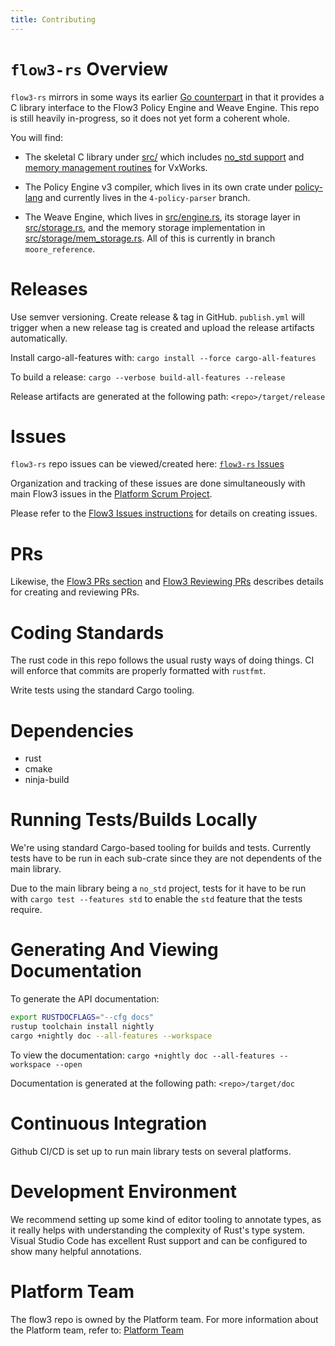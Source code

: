 ```yaml
---
title: Contributing
---
```


# `flow3-rs` Overview

`flow3-rs` mirrors in some ways its earlier [Go counterpart](https://github.com/spideroak-inc/flow3) in that it provides a C library interface to the Flow3 Policy Engine and Weave Engine. This repo is still heavily in-progress, so it does not yet form a coherent whole.

You will find:

- The skeletal C library under [src/](../src/) which includes [no_std support](../src/no_std.rs) and [memory management routines](../src/mmap.rs) for VxWorks.

- The Policy Engine v3 compiler, which lives in its own crate under [policy-lang](../src/policy-lang/src/) and currently lives in the `4-policy-parser` branch.

- The Weave Engine, which lives in [src/engine.rs](../src/engine.rs), its storage layer in [src/storage.rs](../src/storage.rs), and the memory storage implementation in [src/storage/mem_storage.rs](../src/storage/mem_storage.rs). All of this is currently in branch `moore_reference`.

# Releases

Use semver versioning. Create release & tag in GitHub. `publish.yml` will trigger when a new release tag is created and upload the release artifacts automatically.

Install cargo-all-features with:
`cargo install --force cargo-all-features`

To build a release:
`cargo --verbose build-all-features --release`

Release artifacts are generated at the following path:
`<repo>/target/release`

# Issues

`flow3-rs` repo issues can be viewed/created here:
[`flow3-rs` Issues](https://github.com/spideroak-inc/flow3-rs/issues)

Organization and tracking of these issues are done simultaneously with main Flow3 issues in the [Platform Scrum Project](https://github.com/orgs/spideroak-inc/projects/3).

Please refer to the [Flow3 Issues instructions](https://github.com/spideroak-inc/flow3/tree/main/doc/contributing.md#issues) for details on creating issues.

# PRs

Likewise, the [Flow3 PRs section](https://github.com/spideroak-inc/flow3/tree/main/doc/contributing.md#prs) and [Flow3 Reviewing PRs](https://github.com/spideroak-inc/flow3/tree/main/doc/contributing.md#reviewing-prs) describes details for creating and reviewing PRs.

# Coding Standards

The rust code in this repo follows the usual rusty ways of doing things. CI will enforce that commits are properly formatted with `rustfmt`.

Write tests using the standard Cargo tooling.

# Dependencies

- rust
- cmake
- ninja-build

# Running Tests/Builds Locally

We're using standard Cargo-based tooling for builds and tests. Currently tests have to be run in each sub-crate since they are not dependents of the main library.

Due to the main library being a `no_std` project, tests for it have to be run with `cargo test --features std` to enable the `std` feature that the tests require.

# Generating And Viewing Documentation

To generate the API documentation:

```bash
export RUSTDOCFLAGS="--cfg docs"
rustup toolchain install nightly
cargo +nightly doc --all-features --workspace
```

To view the documentation:
`cargo +nightly doc --all-features --workspace --open`

Documentation is generated at the following path:
`<repo>/target/doc`

# Continuous Integration

Github CI/CD is set up to run main library tests on several platforms.

# Development Environment

We recommend setting up some kind of editor tooling to annotate types, as it really helps with understanding the complexity of Rust's type system. Visual Studio Code has excellent Rust support and can be configured to show many helpful annotations.

# Platform Team

The flow3 repo is owned by the Platform team.
For more information about the Platform team, refer to:
[Platform Team](https://github.com/spideroak-inc/platform-meta)
